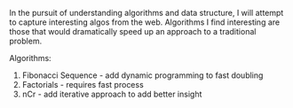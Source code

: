 In the pursuit of understanding algorithms and data structure,
I will attempt to capture interesting algos from the web. 
Algorithms I find interesting are those that would dramatically speed up an approach to a traditional problem.


Algorithms:
1. Fibonacci Sequence - add dynamic programming to fast doubling
2. Factorials - requires fast process
3. nCr - add iterative approach to add better insight   